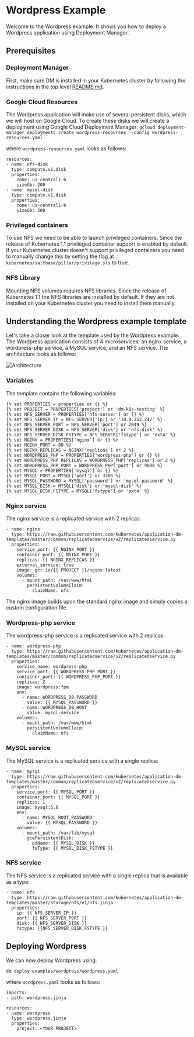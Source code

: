 # Wordpress Example
Welcome to the Wordpress example. It shows you how to deploy a Wordpress application using Deployment Manager.

## Prerequisites
### Deployment Manager
First, make sure DM is installed in your Kubernetes cluster by following the instructions in the top level
[README.md](../../README.md).

### Google Cloud Resources
The Wordpress application will make use of several persistent disks, which we will host on Google Cloud. To create these disks we will create a deployment using Google Cloud Deployment Manager:
```gcloud deployment-manager deployments create wordpress-resources --config wordpress-resources.yaml```

where `wordpress-resources.yaml` looks as follows:

```
resources:
- name: nfs-disk
  type: compute.v1.disk
  properties:
    zone: us-central1-b
    sizeGb: 200
- name: mysql-disk
  type: compute.v1.disk
  properties:
    zone: us-central1-b
    sizeGb: 200
```

### Privileged containers
To use NFS we need to be able to launch privileged containers. Since the release of Kubernetes 1.1 privileged container support is enabled by default. If your Kubernetes cluster doesn't support privileged containers you need to manually change this by setting the flag at `kubernetes/saltbase/pillar/privilege.sls` to true.

### NFS Library
Mounting NFS volumes requires NFS libraries. Since the release of Kubernetes 1.1 the NFS libraries are installed by default. If they are not installed on your Kubernetes cluster you need to install them manually.

## Understanding the Wordpress example template
Let's take a closer look at the template used by the Wordpress example. The Wordpress application consists of 4 microservices: an nginx service, a wordpress-php service, a MySQL service, and an NFS service. The architecture looks as follows:

![Architecture](architecture.png)

### Variables
The template contains the following variables:

```
{% set PROPERTIES = properties or {} %}
{% set PROJECT = PROPERTIES['project'] or 'dm-k8s-testing' %}
{% set NFS_SERVER = PROPERTIES['nfs-server'] or {} %}
{% set NFS_SERVER_IP = NFS_SERVER['ip'] or '10.0.253.247' %}
{% set NFS_SERVER_PORT = NFS_SERVER['port'] or 2049 %}
{% set NFS_SERVER_DISK = NFS_SERVER['disk'] or 'nfs-disk' %}
{% set NFS_SERVER_DISK_FSTYPE = NFS_SERVER['fstype'] or 'ext4' %}
{% set NGINX = PROPERTIES['nginx'] or {} %}
{% set NGINX_PORT = 80 %}
{% set NGINX_REPLICAS = NGINX['replicas'] or 2 %}
{% set WORDPRESS_PHP = PROPERTIES['wordpress-php'] or {} %}
{% set WORDPRESS_PHP_REPLICAS = WORDPRESS_PHP['replicas'] or 2 %}
{% set WORDPRESS_PHP_PORT = WORDPRESS_PHP['port'] or 9000 %}
{% set MYSQL = PROPERTIES['mysql'] or {} %}                                                                                                                                                                                                                                 {% set MYSQL_PORT = MYSQL['port'] or 3306 %}                                                                                                                                                                                                                                {% set MYSQL_PASSWORD = MYSQL['password'] or 'mysql-password' %}                                                                                                                                                                                                            {% set MYSQL_DISK = MYSQL['disk'] or 'mysql-disk' %}                                                                                                                                                                                                                        {% set MYSQL_DISK_FSTYPE = MYSQL['fstype'] or 'ext4' %}
```

### Nginx service
The nginx service is a replicated service with 2 replicas:

```
- name: nginx
  type: https://raw.githubusercontent.com/kubernetes/application-dm-templates/master/common/replicatedservice/v2/replicatedservice.py
  properties:
    service_port: {{ NGINX_PORT }}
    container_port: {{ NGINX_PORT }}
    replicas: {{ NGINX_REPLICAS }}
    external_service: true
    image: gcr.io/{{ PROJECT }}/nginx:latest
    volumes:
      - mount_path: /var/www/html
        persistentVolumeClaim:
          claimName: nfs
```

The nginx image builds upon the standard nginx image and simply copies a custom configuration file.

### Wordpress-php service
The wordpress-php service is a replicated service with 2 replicas:

```
- name: wordpress-php
  type: https://raw.githubusercontent.com/kubernetes/application-dm-templates/master/common/replicatedservice/v2/replicatedservice.py
  properties:
    service_name: wordpress-php
    service_port: {{ WORDPRESS_PHP_PORT }}
    container_port: {{ WORDPRESS_PHP_PORT }}
    replicas: 2
    image: wordpress:fpm
    env:
      - name: WORDPRESS_DB_PASSWORD
        value: {{ MYSQL_PASSWORD }}
      - name: WORDPRESS_DB_HOST
        value: mysql-service
    volumes:
      - mount_path: /var/www/html
        persistentVolumeClaim:
          claimName: nfs
```

### MySQL service
The MySQL service is a replicated service with a single replica:

```
- name: mysql
  type: https://raw.githubusercontent.com/kubernetes/application-dm-templates/master/common/replicatedservice/v2/replicatedservice.py
  properties:
    service_port: {{ MYSQL_PORT }}
    container_port: {{ MYSQL_PORT }}
    replicas: 1
    image: mysql:5.6
    env:
      - name: MYSQL_ROOT_PASSWORD
        value: {{ MYSQL_PASSWORD }}
    volumes:
      - mount_path: /var/lib/mysql
        gcePersistentDisk:
          pdName: {{ MYSQL_DISK }}
          fsType: {{ MYSQL_DISK_FSTYPE }}
```

### NFS service
The NFS service is a replicated service with a single replica that is available as a type:

```
- name: nfs
  type: https://raw.githubusercontent.com/kubernetes/application-dm-templates/master/storage/nfs/v1/nfs.jinja
  properties:
    ip: {{ NFS_SERVER_IP }}
    port: {{ NFS_SERVER_PORT }}
    disk: {{ NFS_SERVER_DISK }}
    fstype: {{NFS_SERVER_DISK_FSTYPE }}
```

## Deploying Wordpress
We can now deploy Wordpress using:

```
dm deploy examples/wordpress/wordpress.yaml
```

where `wordpress.yaml` looks as follows:

```
imports:
- path: wordpress.jinja

resources:
- name: wordpress
  type: wordpress.jinja
  properties:
    project: <YOUR PROJECT>
```
